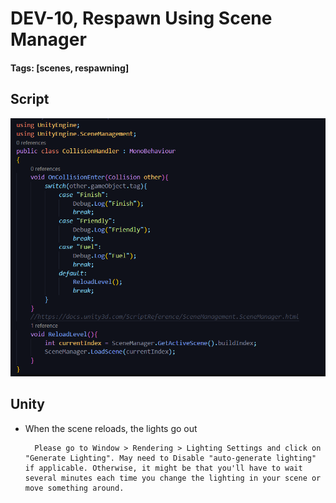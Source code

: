 # DEV-10, Respawn Using Scene Manager
#### Tags: [scenes, respawning]

## Script

![](../images/DEV-10-A.png)

## Unity

+ When the scene reloads, the lights go out

        Please go to Window > Rendering > Lighting Settings and click on "Generate Lighting". May need to Disable "auto-generate lighting" if applicable. Otherwise, it might be that you'll have to wait several minutes each time you change the lighting in your scene or move something around.